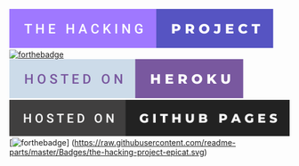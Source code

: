 [![forthebadge](https://raw.githubusercontent.com/fleopaulD/README-parts/main/Badges/ftb-the-hacking-project.svg)](https://raw.githubusercontent.com/fleopaulD/README-parts/main/Badges/ftb-the-hacking-project.svg)
[![forthebadge](https://forthebadge.com/images/badges/made-with-ruby.svg)](https://forthebadge.com/images/badges/made-with-ruby.svg)
[![forthebadge](https://raw.githubusercontent.com/fleopaulD/README-parts/main/Badges/ftb-hosted-on-heroku.svg)](https://raw.githubusercontent.com/fleopaulD/README-parts/main/Badges/ftb-hosted-on-heroku.svg)
[![forthebadge](https://raw.githubusercontent.com/fleopaulD/README-parts/main/Badges/ftb-hosted-on-github-pages.svg)](https://raw.githubusercontent.com/fleopaulD/README-parts/main/Badges/ftb-hosted-on-github-pages.svg)
[![forthebadge](https://raw.githubusercontent.com/readme-parts/master/Badges/the-hacking-project-epicat.svg)]
(https://raw.githubusercontent.com/readme-parts/master/Badges/the-hacking-project-epicat.svg)
